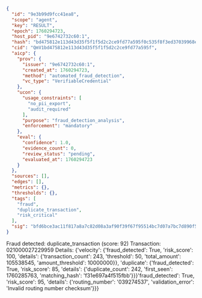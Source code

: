 ```json
{
  "id": "9e3b99d9fcc41ea8",
  "scope": "agent",
  "key": "RESULT",
  "epoch": 1760294723,
  "host_pid": "9e6742732c60:1",
  "hash": "bd475812e113d43d35f5f1f5d2c2ce9fd77a595f0c535f8f3ed37039968e27cc",
  "cid": "QmV1bd475812e113d43d35f5f1f5d2c2ce9fd77a595f",
  "aicp": {
    "prov": {
      "issuer": "9e6742732c60:1",
      "created_at": 1760294723,
      "method": "automated_fraud_detection",
      "vc_type": "VerifiableCredential"
    },
    "ucon": {
      "usage_constraints": [
        "no_pii_export",
        "audit_required"
      ],
      "purpose": "fraud_detection_analysis",
      "enforcement": "mandatory"
    },
    "eval": {
      "confidence": 1.0,
      "evidence_count": 0,
      "review_status": "pending",
      "evaluated_at": 1760294723
    }
  },
  "sources": [],
  "edges": [],
  "metrics": {},
  "thresholds": {},
  "tags": [
    "fraud",
    "duplicate_transaction",
    "risk_critical"
  ],
  "sig": "bfd6bce3ac11f817a8a7c82d08a3af90f39f67f95514bc7d07a7bc7d890f56ae"
}
```

Fraud detected: duplicate_transaction (score: 92)
Transaction: 021000027229959
Details: {'velocity': {'fraud_detected': True, 'risk_score': 100, 'details': {'transaction_count': 243, 'threshold': 50, 'total_amount': 105538545, 'amount_threshold': 10000000}}, 'duplicate': {'fraud_detected': True, 'risk_score': 85, 'details': {'duplicate_count': 242, 'first_seen': 1760285763, 'matching_hash': 'f31e697a4f515fbb'}}}'fraud_detected': True, 'risk_score': 95, 'details': {'routing_number': '039274537', 'validation_error': 'Invalid routing number checksum'}}}
